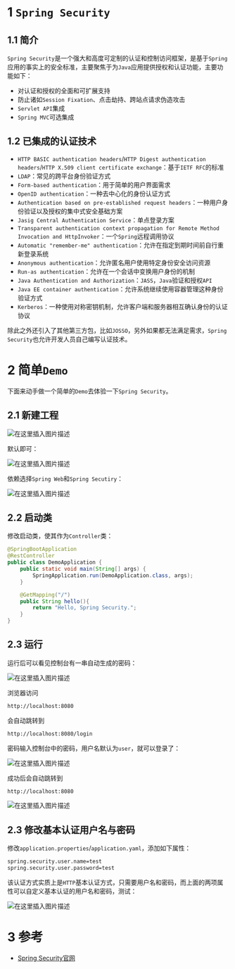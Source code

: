 ﻿# 1 `Spring Security`
## 1.1 简介
`Spring Security`是一个强大和高度可定制的认证和控制访问框架，是基于`Spring`应用的事实上的安全标准，主要聚焦于为`Java`应用提供授权和认证功能，主要功能如下：

- 对认证和授权的全面和可扩展支持
- 防止诸如`Session Fixation`、点击劫持、跨站点请求伪造攻击
- `Servlet API`集成
- `Spring MVC`可选集成


## 1.2 已集成的认证技术
- `HTTP BASIC authentication headers`/`HTTP Digest authentication headers`/`HTTP X.509 client certificate exchange`：基于`IETF RFC`的标准
- `LDAP`：常见的跨平台身份验证方式
- `Form-based authentication`：用于简单的用户界面需求
- `OpenID authentication`：一种去中心化的身份认证方式
- `Authentication based on pre-established request headers`：一种用户身份验证以及授权的集中式安全基础方案
- `Jasig Central Authentication Service`：单点登录方案
- `Transparent authentication context propagation for Remote Method Invocation and HttpInvoker`：一个`Spring`远程调用协议
- `Automatic "remember-me" authentication`：允许在指定到期时间前自行重新登录系统
- `Anonymous authentication`：允许匿名用户使用特定身份安全访问资源
- `Run-as authentication`：允许在一个会话中变换用户身份的机制
- `Java Authentication and Authorization`：`JASS`，`Java`验证和授权`API`
- `Java EE container authentication`：允许系统继续使用容器管理这种身份验证方式
- `Kerberos`：一种使用对称密钥机制，允许客户端和服务器相互确认身份的认证协议


除此之外还引入了其他第三方包，比如`JOSSO`，另外如果都无法满足需求，`Spring Security`也允许开发人员自己编写认证技术。


# 2 简单`Demo`
下面来动手做一个简单的`Demo`去体验一下`Spring Security`。

## 2.1 新建工程
![在这里插入图片描述](https://img-blog.csdnimg.cn/20201012075800260.png)

默认即可：

![在这里插入图片描述](https://img-blog.csdnimg.cn/20201012075824621.png)

依赖选择`Spring Web`和`Spring Secutiry`：

![在这里插入图片描述](https://img-blog.csdnimg.cn/20201013073435791.png)


## 2.2 启动类
修改启动类，使其作为`Controller`类：
```java
@SpringBootApplication
@RestController
public class DemoApplication {
    public static void main(String[] args) {
        SpringApplication.run(DemoApplication.class, args);
    }

    @GetMapping("/")
    public String hello(){
        return "Hello, Spring Security.";
    }
}
```

## 2.3 运行
运行后可以看见控制台有一串自动生成的密码：

![在这里插入图片描述](https://img-blog.csdnimg.cn/20201013073732646.png)

浏览器访问
```bash
http://localhost:8080
```
会自动跳转到
```bash
http://localhost:8080/login
```

密码输入控制台中的密码，用户名默认为`user`，就可以登录了：

![在这里插入图片描述](https://img-blog.csdnimg.cn/20201013074024977.png)

成功后会自动跳转到
```bash
http://localhost:8080
```

![在这里插入图片描述](https://img-blog.csdnimg.cn/20201013074042400.png)


## 2.3 修改基本认证用户名与密码
修改`application.properties`/`application.yaml`，添加如下属性：
```bash
spring.security.user.name=test
spring.security.user.password=test
```
该认证方式实质上是`HTTP`基本认证方式，只需要用户名和密码，而上面的两项属性可以自定义基本认证的用户名和密码，测试：

![在这里插入图片描述](https://img-blog.csdnimg.cn/20201013074624172.png)

# 3 参考
- [Spring Security官网](https://spring.io/projects/spring-security)
